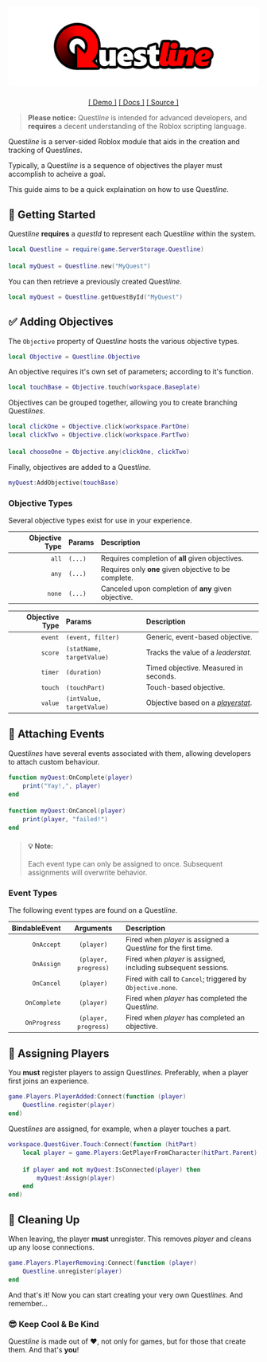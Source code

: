 <div align="center">

# [![banner|690x215](../images/banner.png)](https://github.com/FarFromLittle/QuestLine)

[[ Demo ]](https://www.roblox.com/games/11817280372/Qtest) [[ Docs ]](https://github.com/FarFromLittle/Questline/tree/main/docs) [[ Source ]](https://github.com/FarFromLittle/Questline/tree/main/src)

</div>

> **Please notice:** Quest<i>line</i> is intended for advanced developers, and __requires__ a decent understanding of the Roblox scripting language.

Quest<i>line</i> is a server-sided Roblox module that aids in the creation and tracking of Quest<i>lines</i>.

Typically, a Quest<i>line</i> is a sequence of objectives the player must accomplish to acheive a goal.

This guide aims to be a quick explaination on how to use Quest<i>line</i>.

## 🚀 Getting Started

Quest<i>line</i> __requires__ a _questId_ to represent each Quest<i>line</i> within the system.

```lua
local Questline = require(game.ServerStorage.Questline)

local myQuest = Questline.new("MyQuest")
```

You can then retrieve a previously created Quest<i>line</i>.

```lua
local myQuest = Questline.getQuestById("MyQuest")
```

## ✅ Adding Objectives

 The `Objective` property of Quest<i>line</i> hosts the various objective types.

```lua
local Objective = Questline.Objective
```

An objective requires it's own set of parameters; according to it's function.

```lua
local touchBase = Objective.touch(workspace.Baseplate)
```

Objectives can be grouped together, allowing you to create branching Quest<i>lines</i>.

```lua
local clickOne = Objective.click(workspace.PartOne)
local clickTwo = Objective.click(workspace.PartTwo)

local chooseOne = Objective.any(clickOne, clickTwo)
```

Finally, objectives are added to a Quest<i>line</i>.

```lua
myQuest:AddObjective(touchBase)
```

### Objective Types

Several objective types exist for use in your experience.

|Objective Type|Params|Description
|-:|:-|:-
| `all`|`(...)`| Requires completion of __all__ given objectives.
| `any`|`(...)`| Requires only __one__ given objective to be complete.
|`none`|`(...)`| Canceled upon completion of __any__ given objective.

|Objective Type|Params|Description
|-:|:-|:-
|`event`|`(event, filter)`        |Generic, event-based objective.
|`score`|`(statName, targetValue)`|Tracks the value of a _leaderstat_.
|`timer`|`(duration)`             |Timed objective.  Measured in seconds.
|`touch`|`(touchPart)`            |Touch-based objective.
|`value`|`(intValue, targetValue)`|Objective based on a [_playerstat_](https://github.com/FarFromLittle/Questline/blob/main/docs/Playerstats.md).

## 🔔 Attaching Events

Quest<i>lines</i> have several events associated with them, allowing developers to attach custom behaviour.

```lua
function myQuest:OnComplete(player)
	print("Yay!,", player)
end

function myQuest:OnCancel(player)
	print(player, "failed!")
end
```

>#### 💡 Note:
> Each event type can only be assigned to once.  Subsequent assignments will overwrite behavior.

### Event Types

The following event types are found on a Quest<i>line</i>.

|BindableEvent|Arguments|Description
|-:|:-:|:-
|`OnAccept`|`(player)`| Fired when _player_ is assigned a Quest<i>line</i> for the first time.
|`OnAssign`|`(player, progress)`| Fired when _player_ is assigned, including subsequent sessions.
|`OnCancel`|`(player)`| Fired with call to `Cancel`; triggered by `Objective.none`.
|`OnComplete`|`(player)`| Fired when _player_ has completed the Quest<i>line</i>.
|`OnProgress`|`(player, progress)`| Fired when _player_ has completed an objective.

## 🧲 Assigning Players

You __must__ register players to assign Quest<i>lines</i>.  Preferably, when a player first joins an experience.

```lua
game.Players.PlayerAdded:Connect(function (player)
	Questline.register(player)
end)
```

Quest<i>lines</i> are assigned, for example, when a player touches a part.

```lua
workspace.QuestGiver.Touch:Connect(function (hitPart)
	local player = game.Players:GetPlayerFromCharacter(hitPart.Parent)

	if player and not myQuest:IsConnected(player) then
		myQuest:Assign(player)
	end
end)
```

## 💩 Cleaning Up

When leaving, the player __must__ unregister.
This removes _player_ and cleans up any loose connections.

``` lua
game.Players.PlayerRemoving:Connect(function (player)
	Questline.unregister(player)
end
```

And that's it!  Now you can start creating your very own Quest<i>lines</i>.  And remember...

### 😎 Keep Cool & Be Kind

Quest<i>line</i> is made out of ❤️, not only for games, but for those that create them.  And that's __you__! 
